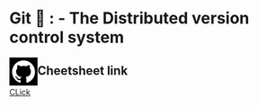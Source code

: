 # Git 🦖  : - The Distributed version control system 


 <img src="github.png" align="left" width="50" height="50"> 
 
  
 ## Cheetsheet link 
 
 [CLick]('https://github.com/lnbspace/github_tutorial/blob/main/git-cheat-sheet-education.pdf')
 
 
 
 
 

